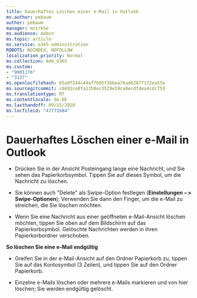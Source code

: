 ```yaml
---
title: Dauerhaftes Löschen einer e-Mail in Outlook
ms.author: pebaum
author: pebaum
manager: mnirkhe
ms.audience: Admin
ms.topic: article
ms.service: o365-administration
ROBOTS: NOINDEX, NOFOLLOW
localization_priority: Normal
ms.collection: Adm_O365
ms.custom:
- "9001176"
- "3137"
ms.openlocfilehash: 85a9f244c44af7695f3bbea76ad62877172ea53e
ms.sourcegitcommit: c6692ce0fa1358ec3529e59ca0ecdfdea4cdc759
ms.translationtype: MT
ms.contentlocale: de-DE
ms.lasthandoff: 09/15/2020
ms.locfileid: "47771684"
---
```

# <a name="permanently-delete-an-email-in-outlook"></a>Dauerhaftes Löschen einer e-Mail in Outlook

- Drücken Sie in der Ansicht Posteingang lange eine Nachricht, und Sie sehen das Papierkorbsymbol. Tippen Sie auf dieses Symbol, um die Nachricht zu löschen.

- Sie können auch "Delete" als Swipe-Option festlegen (**Einstellungen – > Swipe-Optionen**); Verwenden Sie dann den Finger, um die e-Mail zu streichen, die Sie löschen möchten. 

- Wenn Sie eine Nachricht aus einer geöffneten e-Mail-Ansicht löschen möchten, tippen Sie oben auf dem Bildschirm auf das Papierkorbsymbol. Gelöschte Nachrichten werden in ihren Papierkorbordner verschoben. 

**So löschen Sie eine e-Mail endgültig**

- Greifen Sie in der e-Mail-Ansicht auf den Ordner Papierkorb zu, tippen Sie auf das Kontosymbol (3 Zeilen), und tippen Sie auf den Ordner Papierkorb.

- Einzelne e-Mails löschen oder mehrere e-Mails markieren und von hier löschen; Sie werden endgültig gelöscht.